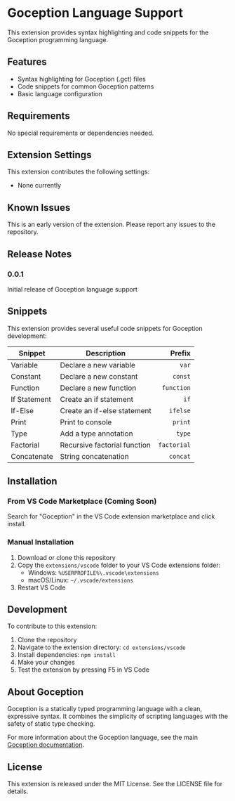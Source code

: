 # Goception Language Support

This extension provides syntax highlighting and code snippets for the Goception programming language.

## Features

- Syntax highlighting for Goception (.gct) files
- Code snippets for common Goception patterns
- Basic language configuration

## Requirements

No special requirements or dependencies needed.

## Extension Settings

This extension contributes the following settings:

- None currently

## Known Issues

This is an early version of the extension. Please report any issues to the repository.

## Release Notes

### 0.0.1

Initial release of Goception language support

## Snippets

This extension provides several useful code snippets for Goception development:

| Snippet      | Description                  |      Prefix |
| ------------ | ---------------------------- | ----------: |
| Variable     | Declare a new variable       |       `var` |
| Constant     | Declare a new constant       |     `const` |
| Function     | Declare a new function       |  `function` |
| If Statement | Create an if statement       |        `if` |
| If-Else      | Create an if-else statement  |    `ifelse` |
| Print        | Print to console             |     `print` |
| Type         | Add a type annotation        |      `type` |
| Factorial    | Recursive factorial function | `factorial` |
| Concatenate  | String concatenation         |    `concat` |

## Installation

### From VS Code Marketplace (Coming Soon)

Search for "Goception" in the VS Code extension marketplace and click install.

### Manual Installation

1. Download or clone this repository
2. Copy the `extensions/vscode` folder to your VS Code extensions folder:
   - Windows: `%USERPROFILE%\.vscode\extensions`
   - macOS/Linux: `~/.vscode/extensions`
3. Restart VS Code

## Development

To contribute to this extension:

1. Clone the repository
2. Navigate to the extension directory: `cd extensions/vscode`
3. Install dependencies: `npm install`
4. Make your changes
5. Test the extension by pressing F5 in VS Code

## About Goception

Goception is a statically typed programming language with a clean, expressive syntax. It combines the simplicity of scripting languages with the safety of static type checking.

For more information about the Goception language, see the main [Goception documentation](../../GUIDE.md).

## License

This extension is released under the MIT License. See the LICENSE file for details.
